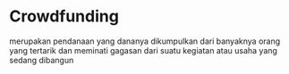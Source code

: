 # Crowdfunding
merupakan pendanaan yang dananya dikumpulkan dari banyaknya orang yang tertarik dan meminati gagasan dari suatu kegiatan atau usaha yang sedang dibangun

